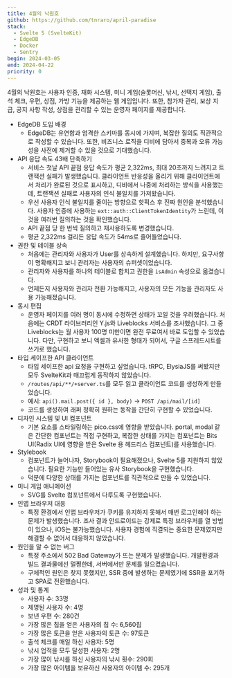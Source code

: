 ```yaml
---
title: 4월의 낙원호
github: https://github.com/tnraro/april-paradise
stack:
  - Svelte 5 (SvelteKit)
  - EdgeDB
  - Docker
  - Sentry
begin: 2024-03-05
end: 2024-04-22
priority: 0
---
```


4월의 낙원호는 사용자 인증, 재화 시스템, 미니 게임(슬롯머신, 낚시, 선택지 게임), 출석 체크, 우편, 상점, 가방 기능을 제공하는 웹 게임입니다. 또한, 참가자 관리, 보상 지급, 공지 사항 작성, 상점을 관리할 수 있는 운영자 페이지를 제공합니다. 

- EdgeDB 도입 배경
	- EdgeDB는 유연함과 엄격한 스키마를 동시에 가지며, 복잡한 질의도 직관적으로 작성할 수 있습니다. 또한, 비즈니스 로직을 디비에 담아서 중복과 오류 가능성을 사전에 제거할 수 있을 것으로 기대했습니다.
- API 응답 속도 43배 단축하기
	- 서비스 첫날 API 끝점 응답 속도가 평균 2,322ms, 최대 20초까지 느려지고 트랜잭션 실패가 발생했습니다. 클라이언트 반응성을 올리기 위해 클라이언트에서 처리가 완료된 것으로 표시하고, 디비에서 나중에 처리하는 방식을 사용했는데, 트랜잭션 실패로 사용자의 인식 불일치를 가져왔습니다.
	- 우선 사용자 인식 불일치를 줄이는 방향으로 핫픽스 후 진짜 원인을 분석했습니다. 사용자 인증에 사용하는 `ext::auth::ClientTokenIdentity`가 느린데, 이것을 여러번 질의하는 것을 확인했습니다.
	- API 끝점 당 한 번씩 질의하고 재사용하도록 변경했습니다.
	- 평균 2,322ms 걸리든 응답 속도가 54ms로 줄어들었습니다.
- 권한 및 테이블 상속
	- 처음에는 관리자와 사용자가 User를 상속하게 설계했습니다. 하지만, 요구사항이 명확해지고 보니 관리자는 사용자의 슈퍼셋이었습니다.
	- 관리자와 사용자를 하나의 테이블로 합치고 권한을 `isAdmin` 속성으로 옮겼습니다.
	- 언제든지 사용자와 관리자 전환 가능해지고, 사용자의 모든 기능을 관리자도 사용 가능해졌습니다.
- 동시 편집
	- 운영자 페이지를 여러 명이 동시에 수정하면 상태가 꼬일 것을 우려했습니다. 처음에는 CRDT 라이브러리인 Y.js와 Liveblocks 서비스를 조사했습니다. 그 중 Liveblocks는 월 사용자 100명 미만이면 완전 무료여서 바로 도입할 수 있었습니다. 다만, 구현하고 보니 엑셀과 유사한 형태가 되어서, 구글 스프레드시트를 쓰기로 했습니다.
- 타입 세이프한 API 클라이언트
	- 타입 세이프한 api 요청을 구현하고 싶었습니다. tRPC, ElysiaJS를 써봤지만 모두 SvelteKit과 매끄럽게 동작하지 않았습니다.
	- `/routes/api/**/+server.ts`를 모두 읽고 클라이언트 코드를 생성하게 만들었습니다.
	- 예시: `api().mail.post({ id }, body)` -> `POST /api/mail/[id]`
	- 코드를 생성하여 래퍼 정확히 원하는 동작을 간단히 구현할 수 있었습니다.
- 디자인 시스템 및 UI 컴포넌트
	- 기본 요소를 스타일링하는 pico.css에 영향을 받았습니다. portal, modal 같은 간단한 컴포넌트는 직접 구현하고, 복잡한 상태를 가지는 컴포넌트는 Bits UI(Radix UI에 영향을 받은 Svelte 용 헤드리스 컴포넌트)를 사용했습니다.
- Stylebook
	- 컴포넌트가 늘어나자, Storybook이 필요해졌으나, Svelte 5를 지원하지 않았습니다. 필요한 기능만 들어있는 유사 Storybook을 구현했습니다.
	- 덕분에 다양한 상태를 가지는 컴포넌트를 직관적으로 만들 수 있었습니다.
- 미니 게임 애니메이션
	- SVG를 Svelte 컴포넌트에서 다루도록 구현했습니다.
- 인앱 브라우저 대응
	- 특정 환경에서 인앱 브라우저가 쿠키를 유지하지 못해서 매번 로그인해야 하는 문제가 발생했습니다. 조사 결과 안드로이드는 강제로 특정 브라우저를 열 방법이 있으나, iOS는 불가능했습니다. 사용자 경험에 직결되는 중요한 문제였지만 해결할 수 없어서 대응하지 않았습니다.
- 원인을 알 수 없는 버그
	- 특정 주소에서 502 Bad Gateway가 뜨는 문제가 발생했습니다. 개발환경과 빌드 결과물에선 멀쩡한데, 서버에서만 문제를 일으켰습니다.
	- 구체적인 원인은 찾지 못했지만, SSR 중에 발생하는 문제였기에 SSR을 포기하고 SPA로 전환했습니다.
- 성과 및 통계
	- 사용자 수: 33명
	- 제명된 사용자 수: 4명
	- 보낸 우편 수: 280건
	- 가장 많은 칩을 얻은 사용자의 칩 수: 6,560칩
	- 가장 많은 토큰을 얻은 사용자의 토큰 수: 97토큰
	- 출석 체크를 매일 하신 사용자: 5명
	- 낚시 업적을 모두 달성한 사용자: 2명
	- 가장 많이 낚시를 하신 사용자의 낚시 횟수: 290회
	- 가장 많은 아이템을 보유하신 사용자의 아이템 수: 295개